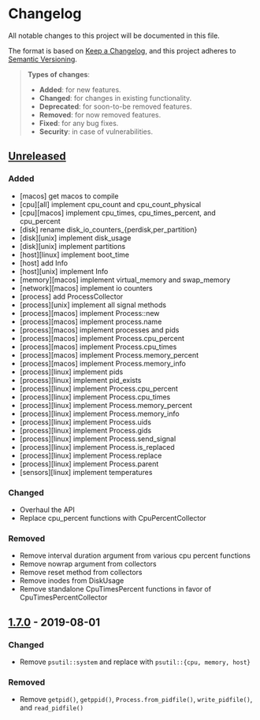 # Changelog
All notable changes to this project will be documented in this file.

The format is based on [Keep a Changelog](https://keepachangelog.com/en/1.0.0/),
and this project adheres to [Semantic Versioning](https://semver.org/spec/v2.0.0.html).

> **Types of changes**:
>
> - **Added**: for new features.
> - **Changed**: for changes in existing functionality.
> - **Deprecated**: for soon-to-be removed features.
> - **Removed**: for now removed features.
> - **Fixed**: for any bug fixes.
> - **Security**: in case of vulnerabilities.

## [Unreleased]

### Added

- [macos] get macos to compile
- [cpu][all] implement cpu_count and cpu_count_physical
- [cpu][macos] implement cpu_times, cpu_times_percent, and cpu_percent
- [disk] rename disk_io_counters_{perdisk,per_partition}
- [disk][unix] implement disk_usage
- [disk][unix] implement partitions
- [host][linux] implement boot_time
- [host] add Info
- [host][unix] implement Info
- [memory][macos] implement virtual_memory and swap_memory
- [network][macos] implement io counters
- [process] add ProcessCollector
- [process][unix] implement all signal methods
- [process][macos] implement Process::new
- [process][macos] implement process.name
- [process][macos] implement processes and pids
- [process][macos] implement Process.cpu_percent
- [process][macos] implement Process.cpu_times
- [process][macos] implement Process.memory_percent
- [process][macos] implement Process.memory_info
- [process][linux] implement pids
- [process][linux] implement pid_exists
- [process][linux] implement Process.cpu_percent
- [process][linux] implement Process.cpu_times
- [process][linux] implement Process.memory_percent
- [process][linux] implement Process.memory_info
- [process][linux] implement Process.uids
- [process][linux] implement Process.gids
- [process][linux] implement Process.send_signal
- [process][linux] implement Process.is_replaced
- [process][linux] implement Process.replace
- [process][linux] implement Process.parent
- [sensors][linux] implement temperatures

### Changed

- Overhaul the API
- Replace cpu_percent functions with CpuPercentCollector

### Removed

- Remove interval duration argument from various cpu percent functions
- Remove nowrap argument from collectors
- Remove reset method from collectors
- Remove inodes from DiskUsage
- Remove standalone CpuTimesPercent functions in favor of CpuTimesPercentCollector

## [1.7.0] - 2019-08-01

### Changed

- Remove `psutil::system` and replace with `psutil::{cpu, memory, host}`

### Removed

- Remove `getpid()`, `getppid()`, `Process.from_pidfile()`, `write_pidfile()`, and `read_pidfile()`

[Unreleased]: https://github.com/borntyping/rust-psutil/compare/v1.7.0...HEAD
[1.7.0]: https://github.com/borntyping/rust-psutil/compare/v1.6.0...v1.7.0
